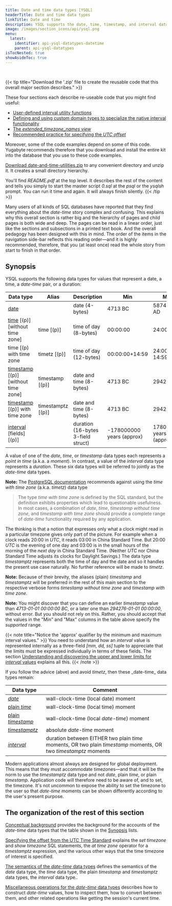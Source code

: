 ```yaml
---
title: Date and time data types [YSQL]
headerTitle: Date and time data types
linkTitle: Date and time
description: YSQL supports the date, time, timestamp, and interval data types.
image: /images/section_icons/api/ysql.png
menu:
  latest:
    identifier: api-ysql-datatypes-datetime
    parent: api-ysql-datatypes
isTocNested: true
showAsideToc: true
---
```

<p id="download">&nbsp;</p>

{{< tip title="Download the '.zip' file to create the reusable code that this overall major section describes." >}}

These four sections each describe re-useable code that you might find useful:

- [User-defined interval utility functions](./date-time-data-types-semantics/type-interval/interval-utilities/)
- [Defining and using custom domain types to specialize the native interval functionality](./date-time-data-types-semantics/type-interval/custom-interval-domains/)
- [The _extended_timezone_names view_](./timezones/extended-timezone-names/)
- [Recommended practice for specifying the _UTC offset_](./timezones/recommendation/)

Moreover, some of the code examples depend on some of this code. Yugabyte recommends therefore that you download and install the entire kit into the database that you use to these code examples.

[Download date-and-time-utilities.zip](https://raw.githubusercontent.com/yugabyte/yugabyte-db/master/sample/date-and-time-utilities/date-and-time-utilities.zip) to any convenient directory and unzip it. It creates a small directory hierarchy.

You'll find _README.pdf_ at the top level. It describes the rest of the content and tells you simply to start the master script _0.sql_ at the _psql_ or the _ysqlsh_ prompt. You can run it time and again. It will always finish silently.
{{< /tip >}}

Many users of all kinds of SQL databases have reported that they find everything about the _date-time_ story complex and confusing. This explains why this overall section is rather big and the hierarchy of pages and child pages is both wide and deep. The pages can be read in a linear order, just like the sections and subsections in a printed text book. And the overall pedagogy has been designed with this in mind. The order of the items in the navigation side-bar reflects this reading order—and it is highly recommended, therefore, that you (at least once) read the whole story from start to finish in that order.

## Synopsis

YSQL supports the following data types for values that represent a date, a time, a _date-time_ pair, or a duration:

| Data type                                                                               | Alias             | Description                            | Min                        | Max                     |
| --------------------------------------------------------------------------------------- | ----------------- | -------------------------------------- | -------------------------- | ----------------------- |
| [date](./date-time-data-types-semantics/type-date/)                                     |                   | date (4-bytes)                         | 4713 BC                    | 5874897 AD              |
| [time](./date-time-data-types-semantics/type-time/) [(p)] [without time zone]           | time [(p)]        | time of day (8-bytes)                  | 00:00:00                   | 24:00:00                |
| time [(p) with time zone                                                                | timetz [(p)]      | time of day (12-bytes)                 | 00:00:00+14:59             | 24:00:00-14:59          |
| [timestamp](./date-time-data-types-semantics/type-timestamp/) [(p)] [without time zone] | timestamp [(p)]   | date and time (8-bytes)                | 4713 BC                    | 294276 AD               |
| [timestamp](./date-time-data-types-semantics/type-timestamp/) [(p)] with time zone      | timestamptz [(p)] | date and time (8-bytes)                | 4713 BC                    | 294276 AD               |
| [interval](./date-time-data-types-semantics/type-interval/) [fields] [(p)]              |                   | duration (16-bytes 3-field struct)     | -178000000 years (approx) | 178000000 years (approx) |

A value of one of the _date_, _time_, or _timestamp_ data types each represents a _point in time_ (a.k.a. a _moment_). In contrast, a value of the _interval_ data type represents a _duration_. These six data types will be referred to jointly as the _date-time_ data types.

**Note:** The [PostgreSQL documentation](https://www.postgresql.org/docs/11/datatype-datetime.html#DATATYPE-DATETIME-TABLE) recommends against using the _time with time zone_ (a.k.a. _timetz_) data type

> The type _time with time zone_ is defined by the SQL standard, but the definition exhibits properties which lead to questionable usefulness. In most cases, a combination of _date_, _time_, _timestamp without time zone_, and _timestamp with time zone_ should provide a complete range of _date-time_ functionality required by any application.

The thinking is that a notion that expresses only what a clock might read in a particular timezone gives only part of the picture. For example when a clock reads 20:00 in _UTC_, it reads 03:00 in China Standard Time. But 20:00 _UTC_ is the evening of one day and 03:00 is in the small hours of the morning of the _next day_ in China Standard Time. (Neither _UTC_ nor China Standard Time adjusts its clocks for Daylight Savings.) The data type _timestamptz_ represents both the time of day and the date and so it handles the present use case naturally. No further reference will be made to _timetz_.

**Note:** Because of their brevity, the aliases (plain) _timestamp_ and _timestamptz_ will be preferred in the rest of this main section to the respective verbose forms _timestamp without time zone_ and _timestamp with time zone_.

**Note:** You might discover that you can define an earlier _timestamp_ value than _4713-01-01 00:00:00 BC_, or a later one than  _294276-01-01 00:00:00_, without error. But you should not rely on this. Rather, you should accept that the values in the "Min" and "Max" columns in the table above specify the _supported_ range.

{{< note title="Notice the 'approx' qualifier by the minimum and maximum interval values." >}}
You need to understand how an _interval_ value is represented internally as a three-field _[mm, dd, ss]_ tuple to appreciate that the limits must be expressed individually in terms of these fields. The section [Understanding and discovering the upper and lower limits for _interval_ values](./date-time-data-types-semantics/type-interval/interval-limits/) explains all this.
{{< /note >}}

<p id="table-of-five"> If you follow the advice (abve) and avoid <i>timetz</i>, then these _date-time_ data types remain:</p>

| Data type                                                             | Comment                                                                                                          |
| --------------------------------------------------------------------- | ---------------------------------------------------------------------------------------------------------------- |
| [_date_](./date-time-data-types-semantics/type-date/)                 | wall-clock-time (local date) moment                                                                              |
| [plain _time_](./date-time-data-types-semantics/type-time/)           | wall-clock-time (local time) moment                                                                              |
| [plain _timestamp_](./date-time-data-types-semantics/type-timestamp/) | wall-clock-time (local _date-time_) moment                                                                       |
| [_timestamptz_](./date-time-data-types-semantics/type-timestamp/)     | absolute _date-time_ moment                                                                                      |
| [_interval_](./date-time-data-types-semantics/type-interval/)         | duration between EITHER two plain _time_ moments, OR two plain _timestamp_ moments, OR two _timestamptz_ moments |

Modern applications almost always are designed for global deployment. This means that they must accommodate timezones—and that it will be the norm to use the _timestamptz_ data type and not _date_, plain _time_, or plain _timestamp_. Application code will therefore need to be aware of, and to set, the timezone. It's not uncommon to expose the ability to set the timezone to the user so that _date-time_ moments can be shown differently according to the user's present purpose.


## The organization of the rest of this section

[Conceptual background](./conceptual-background) provides the background for the accounts of the _date-time_ data types that the table shown in the [Synopsis](#synopsis) lists.

[Specifying the offset from the UTC Time Standard](./specify-timezone/) explains the _set timezone_ and _show timezone_ SQL statements, the _at time zone_ operator for a _timestamptz_ expression, and the various other ways that the time timezone of interest is specified.

[The semantics of the _date-time_ data types](./date-time-data-types-semantics/) defines the semantics of the _date_ data type, the _time_ data type, the plain _timestamp_ and _timestamptz_ data types, the _interval_ data type..

[Miscellaneous operations for the _date-time_ data types](./misc-date-time-operations/) describes how to construct _date-time_ values, how to inspect them, how to convert between them, and other related operations like getting the session's current time.